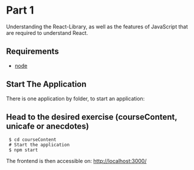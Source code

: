# Part 1

Understanding the React-Library, as well as the features of JavaScript that are required to understand React.

## Requirements
- [node]([url](https://nodejs.org/en/download))

## Start The Application
There is one application by folder, to start an application:

## Head to the desired exercise (courseContent, unicafe or anecdotes)
```
 $ cd courseContent
 # Start the application
 $ npm start
 ```

The frontend is then accessible on: [http://localhost:3000/]([url(http://localhost:3000/))
